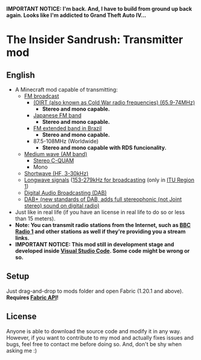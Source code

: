 __IMPORTANT NOTICE: I'm back. And, I have to build from ground up back again. Looks like I'm addicted to Grand Theft Auto IV...__

# The Insider Sandrush: Transmitter mod
  ## English
- A Minecraft mod capable of transmitting:
  - [FM broadcast](https://en.wikipedia.org/wiki/FM_broadcast_band) 
    - [(OIRT (also known as Cold War radio frequencies) (65.9-74MHz)](https://en.wikipedia.org/wiki/FM_broadcast_band#OIRT_bandplan)
      - __Stereo and mono capable.__
    - [Japanese FM band](https://en.wikipedia.org/wiki/FM_broadcast_band#Japanese_bandplan)
      - __Stereo and mono capable.__
    - [FM extended band in Brazil](https://en.wikipedia.org/wiki/FM_extended_band_in_Brazil)
      - __Stereo and mono capable.__
    - 87.5-108MHz (Worldwide)
      - __Stereo and mono capable with RDS funcionality.__
  - [Medium wave (AM band)](https://en.wikipedia.org/wiki/AM_broadcasting) 
      - [Stereo C-QUAM](https://en.wikipedia.org/wiki/C-QUAM)
      - Mono
  - [Shortwave (HF, 3-30kHz)](https://en.wikipedia.org/wiki/Shortwave_radio)
  - [Longwave signals](https://en.wikipedia.org/wiki/Longwave) ([153-279kHz for broadcasting](https://en.wikipedia.org/wiki/Longwave#Broadcasting) (only in [ITU Region 1](https://en.wikipedia.org/wiki/ITU_Region))
  - [Digital Audio Broadcasting (DAB)](https://en.wikipedia.org/wiki/Digital_Audio_Broadcasting) 
  - [DAB+ (new standards of DAB, adds full stereophonic (not Joint stereo) sound on digital radio)](https://en.wikipedia.org/wiki/Digital_Audio_Broadcasting#DAB+)
 - Just like in real life (if you have an license in real life to do so or less than 15 meters).
- __Note: You can transmit radio stations from the Internet, such as [BBC Radio 1](https://bbc.co.uk/radio1) and other stations as well if they're providing you a stream links.__
- __IMPORTANT NOTICE: This mod still in development stage and developed inside [Visual Studio Code](https://code.visualstudio.com). Some code might be wrong or so.__
 
## Setup

Just drag-and-drop to mods folder and open Fabric (1.20.1 and above). __Requires [Fabric API](https://www.curseforge.com/minecraft/mc-mods/fabric-api)!__

## License
Anyone is able to download the source code and modify it in any way. However, if you want to contribute to my mod and actually fixes issues and bugs, feel free to contact me before doing so. And, don't be shy when asking me :) 
